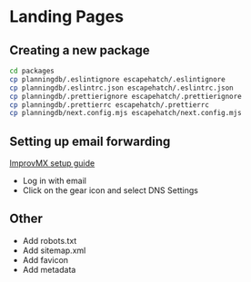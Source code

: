 # Landing Pages

## Creating a new package

```bash
cd packages
cp planningdb/.eslintignore escapehatch/.eslintignore
cp planningdb/.eslintrc.json escapehatch/.eslintrc.json
cp planningdb/.prettierignore escapehatch/.prettierignore
cp planningdb/.prettierrc escapehatch/.prettierrc
cp planningdb/next.config.mjs escapehatch/next.config.mjs
```

## Setting up email forwarding

[ImprovMX setup guide](https://improvmx.com/guides/amazon-route53)

- Log in with email
- Click on the gear icon and select DNS Settings

## Other

- Add robots.txt
- Add sitemap.xml
- Add favicon
- Add metadata
